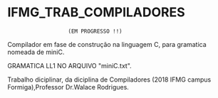 # IFMG_TRAB_COMPILADORES
                       (EM PROGRESSO !!)
Compilador em fase de construção na linguagem C, para gramatica nomeada de miniC.

GRAMATICA LL1 NO ARQUIVO "miniC.txt".

Trabalho diciplinar, da diciplina de Compiladores (2018 IFMG campus Formiga),Professor Dr.Walace Rodrigues.

